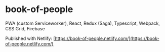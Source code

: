 # book-of-people

PWA (custom Serviceworker), React, Redux (Saga), Typescript, Webpack, CSS Grid, Firebase

Published with Netlify: [https://book-of-people.netlify.com/](https://book-of-people.netlify.com/)
